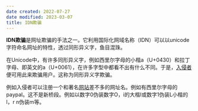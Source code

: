 ```yaml
---
date created: 2022-07-27
date modified: 2023-03-07
title: IDN欺骗
---
```


**IDN欺骗**是网址欺骗的手法之一。它利用国际化网域名称（IDN）可以以unicode字符命名网址的特性，透过同形异义字，鱼目混珠。

在Unicode中，有许多同形异义字，例如西里尔字母的小楷а（U+0430）和拉丁字母、即英文的a（U+0061），在许多字型中都看不出有什么不同。于是，[入侵者](https://baike.baidu.com/item/%E5%85%A5%E4%BE%B5%E8%80%85/15438138)便可用此来欺骗用户。这称为同形异义字欺骗。

例如入侵者可以注册一个和著名[网站](https://baike.baidu.com/item/%E7%BD%91%E7%AB%99)差不多的网址名。例如有西里尔字母的pаypal。这不是新桥段。例如以数字0伪装数字O，i的大楷I或数字1伪装L小楷的l，r n伪装m等。
